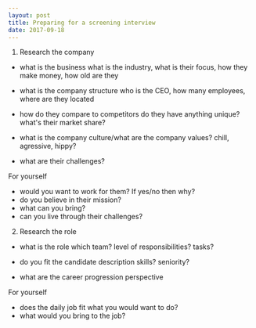 ```yaml
---
layout: post
title: Preparing for a screening interview
date: 2017-09-18
---
```

1. Research the company
* what is the business
what is the industry, what is their focus, how they make money, how old are they

* what is the company structure
who is the CEO, how many employees, where are they located

* how do they compare to competitors
do they have anything unique? what's their market share?

* what is the company culture/what are the company values?
chill, agressive, hippy?

* what are their challenges?

For yourself
* would you want to work for them? If yes/no then why?
* do you believe in their mission?
* what can you bring?
* can you live through their challenges?


2. Research the role
* what is the role
which team? level of responsibilities? tasks?

* do you fit the candidate description
skills? seniority?

* what are the career progression perspective

For yourself
* does the daily job fit what you would want to do?
* what would you bring to the job?

